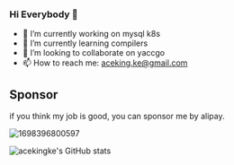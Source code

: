 ### Hi Everybody 👋

<!--
**acekingke/acekingke** is a ✨ _special_ ✨ repository because its `README.md` (this file) appears on your GitHub profile.

Here are some ideas to get you started:

-->

- 🔭 I’m currently working on mysql k8s
- 🌱 I’m currently learning compilers
- 👯 I’m looking to collaborate on yaccgo
- 📫 How to reach me: aceking.ke@gmail.com
## Sponsor
if you think my job is good, you can sponsor me by alipay.

![1698396800597](https://github.com/acekingke/acekingke/assets/7586502/8665be14-59c1-471d-992d-8b6e2bf53c15|width=100)

![acekingke's GitHub stats](https://github-readme-stats.vercel.app/api?username=acekingke&show_icons=true&theme=radica)
